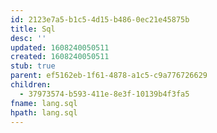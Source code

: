 ```yaml
---
id: 2123e7a5-b1c5-4d15-b486-0ec21e45875b
title: Sql
desc: ''
updated: 1608240050511
created: 1608240050511
stub: true
parent: ef5162eb-1f61-4878-a1c5-c9a776726629
children:
  - 37973574-b593-411e-8e3f-10139b4f3fa5
fname: lang.sql
hpath: lang.sql
---
```



